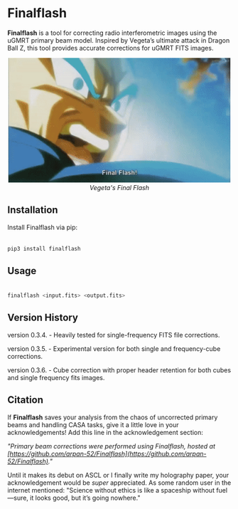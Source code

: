 # Finalflash

**Finalflash** is a tool for correcting radio interferometric images using the uGMRT primary beam model. Inspired by Vegeta’s ultimate attack in Dragon Ball Z, this tool provides accurate corrections for uGMRT FITS images.


<p align="center">
  <img src="https://github.com/arpan-52/Finalflash/blob/main/vegeta.gif" alt="FinalFlash Animation" width="500"/>
  <br/>
  <i>Vegeta's Final Flash</i>
</p>



## Installation

Install Finalflash via pip:

```bash

pip3 install finalflash
```
## Usage

```bash

finalflash <input.fits> <output.fits>
```
## Version History

version 0.3.4. - Heavily tested for single-frequency FITS file corrections.

version 0.3.5. - Experimental version for both single and frequency-cube corrections. 

version 0.3.6. - Cube correction with proper header retention for both cubes and single frequency fits images.

## Citation

If **Finalflash** saves your analysis from the chaos of uncorrected primary beams and handling CASA tasks, give it a little love in your acknowledgements! Add this line in the acknowledgement section:

*"Primary beam corrections were performed using Finalflash, hosted at [https://github.com/arpan-52/Finalflash](https://github.com/arpan-52/Finalflash)."*  

Until it makes its debut on ASCL or I finally write my holography paper, your acknowledgement would be *super* appreciated. As some random user in the internet mentioned:
"Science without ethics is like a spaceship without fuel—sure, it looks good, but it’s going nowhere."


